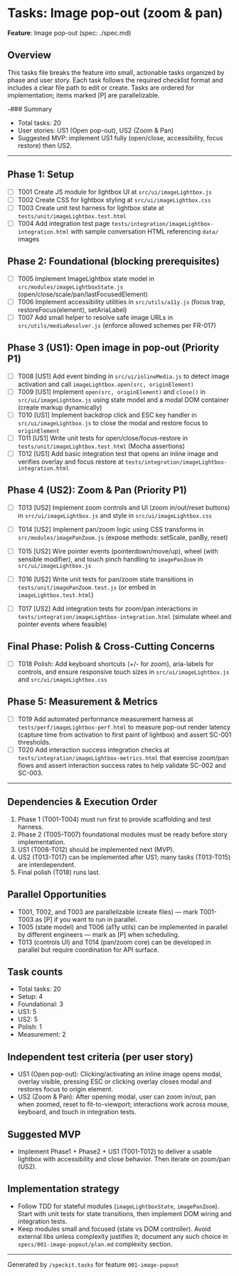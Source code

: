 # Tasks: Image pop-out (zoom & pan)

**Feature**: Image pop-out (spec: ./spec.md)

## Overview

This tasks file breaks the feature into small, actionable tasks organized by phase and user story. Each task follows the required checklist format and includes a clear file path to edit or create. Tasks are ordered for implementation; items marked [P] are parallelizable.

-### Summary

- Total tasks: 20
- User stories: US1 (Open pop-out), US2 (Zoom & Pan)
- Suggested MVP: implement US1 fully (open/close, accessibility, focus restore) then US2.

---

## Phase 1: Setup

- [ ] T001 Create JS module for lightbox UI at `src/ui/imageLightbox.js`
- [ ] T002 Create CSS for lightbox styling at `src/ui/imageLightbox.css`
- [ ] T003 Create unit test harness for lightbox state at `tests/unit/imageLightbox.test.html`
- [ ] T004 Add integration test page `tests/integration/imageLightbox-integration.html` with sample conversation HTML referencing `data/` images

## Phase 2: Foundational (blocking prerequisites)

- [ ] T005 Implement ImageLightbox state model in `src/modules/imageLightboxState.js` (open/close/scale/pan/lastFocusedElement)
- [ ] T006 Implement accessibility utilities in `src/utils/a11y.js` (focus trap, restoreFocus(element), setAriaLabel)
- [ ] T007 Add small helper to resolve safe image URLs in `src/utils/mediaResolver.js` (enforce allowed schemes per FR-017)

## Phase 3 (US1): Open image in pop-out (Priority P1)

- [ ] T008 [US1] Add event binding in `src/ui/inlineMedia.js` to detect image activation and call `imageLightbox.open(src, originElement)`
- [ ] T009 [US1] Implement `open(src, originElement)` and `close()` in `src/ui/imageLightbox.js` using state model and a modal DOM container (create markup dynamically)
- [ ] T010 [US1] Implement backdrop click and ESC key handler in `src/ui/imageLightbox.js` to close the modal and restore focus to `originElement`
- [ ] T011 [US1] Write unit tests for open/close/focus-restore in `tests/unit/imageLightbox.test.html` (Mocha assertions)
- [ ] T012 [US1] Add basic integration test that opens an inline image and verifies overlay and focus restore at `tests/integration/imageLightbox-integration.html`

## Phase 4 (US2): Zoom & Pan (Priority P1)

- [ ] T013 [US2] Implement zoom controls and UI (zoom in/out/reset buttons) in `src/ui/imageLightbox.js` and style in `src/ui/imageLightbox.css`
- [ ] T014 [US2] Implement pan/zoom logic using CSS transforms in `src/modules/imagePanZoom.js` (expose methods: setScale, panBy, reset)
- [ ] T015 [US2] Wire pointer events (pointerdown/move/up), wheel (with sensible modifier), and touch pinch handling to `imagePanZoom` in `src/ui/imageLightbox.js`
- [ ] T016 [US2] Write unit tests for pan/zoom state transitions in `tests/unit/imagePanZoom.test.js` (or embed in `imageLightbox.test.html`)
- [ ] T017 [US2] Add integration tests for zoom/pan interactions in `tests/integration/imageLightbox-integration.html` (simulate wheel and pointer events where feasible)


## Final Phase: Polish & Cross-Cutting Concerns

- [ ] T018 Polish: Add keyboard shortcuts (+/- for zoom), aria-labels for controls, and ensure responsive touch sizes in `src/ui/imageLightbox.js` and `src/ui/imageLightbox.css`

## Phase 5: Measurement & Metrics

- [ ] T019 Add automated performance measurement harness at `tests/perf/imageLightbox-perf.html` to measure pop-out render latency (capture time from activation to first paint of lightbox) and assert SC-001 thresholds.
- [ ] T020 Add interaction success integration checks at `tests/integration/imageLightbox-metrics.html` that exercise zoom/pan flows and assert interaction success rates to help validate SC-002 and SC-003.

---

## Dependencies & Execution Order

1. Phase 1 (T001-T004) must run first to provide scaffolding and test harness.
2. Phase 2 (T005-T007) foundational modules must be ready before story implementation.
3. US1 (T008-T012) should be implemented next (MVP).
4. US2 (T013-T017) can be implemented after US1; many tasks (T013-T015) are interdependent.
5. Final polish (T018) runs last.

## Parallel Opportunities

- T001, T002, and T003 are parallelizable (create files) — mark T001-T003 as [P] if you want to run in parallel.
- T005 (state model) and T006 (a11y utils) can be implemented in parallel by different engineers — mark as [P] when scheduling.
- T013 (controls UI) and T014 (pan/zoom core) can be developed in parallel but require coordination for API surface.

## Task counts

- Total tasks: 20
- Setup: 4
- Foundational: 3
- US1: 5
- US2: 5
- Polish: 1
- Measurement: 2

## Independent test criteria (per user story)

- US1 (Open pop-out): Clicking/activating an inline image opens modal, overlay visible, pressing ESC or clicking overlay closes modal and restores focus to origin element.
- US2 (Zoom & Pan): After opening modal, user can zoom in/out, pan when zoomed, reset to fit-to-viewport; interactions work across mouse, keyboard, and touch in integration tests.

## Suggested MVP

- Implement Phase1 + Phase2 + US1 (T001-T012) to deliver a usable lightbox with accessibility and close behavior. Then iterate on zoom/pan (US2).

## Implementation strategy

- Follow TDD for stateful modules (`imageLightboxState`, `imagePanZoom`). Start with unit tests for state transitions, then implement DOM wiring and integration tests.
- Keep modules small and focused (state vs DOM controller). Avoid external libs unless complexity justifies it; document any such choice in `specs/001-image-popout/plan.md` complexity section.

---

Generated by `/speckit.tasks` for feature `001-image-popout`